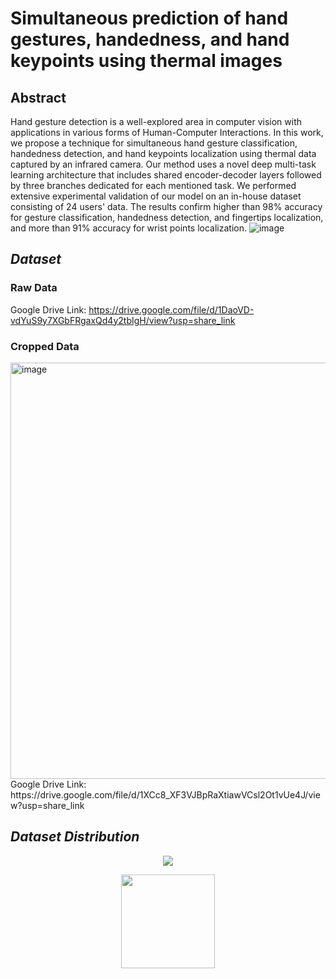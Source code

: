 # Simultaneous prediction of hand gestures, handedness, and hand keypoints using thermal images

## Abstract
Hand gesture detection is a well-explored area in computer vision with applications in various forms of Human-Computer Interactions. In this work, we propose a technique for simultaneous hand gesture classification, handedness detection, and hand keypoints localization using thermal data captured by an infrared camera. Our method uses a novel deep multi-task learning architecture that includes shared encoder-decoder layers followed by three branches dedicated for each mentioned task. We performed extensive experimental validation of our model on an in-house dataset consisting of 24 users' data. The results confirm higher than 98% accuracy for gesture classification, handedness detection, and fingertips localization, and more than 91% accuracy for wrist points localization.
![image](https://github.com/sicli1991/MultiTaskGesture/assets/55030732/015d4900-67c6-4c5a-b91f-24633976e94e)
## ***Dataset***

### Raw Data
Google Drive Link: https://drive.google.com/file/d/1DaoVD-vdYuS9y7XGbFRgaxQd4y2tbIgH/view?usp=share_link
### Cropped Data

<img width="666" alt="image" src="https://user-images.githubusercontent.com/55030732/235724880-1ae363f1-e97c-4d56-93c1-4d8fc1404593.png">
Google Drive Link: https://drive.google.com/file/d/1XCc8_XF3VJBpRaXtiawVCsl2Ot1vUe4J/view?usp=share_link


## ***Dataset Distribution***

<p align='center'>
  <img src="https://github.com/sicli1991/MultiTaskGesture/assets/55030732/0968ee3a-5d3c-4eb1-aa65-3133d787033d"/>
 </p>
 
 <p align='center'>
  <img height="150" src="https://github.com/sicli1991/MultiTaskGesture/assets/55030732/03cfd0ff-8713-42cd-8141-487906febcbb"/>
 </p>
